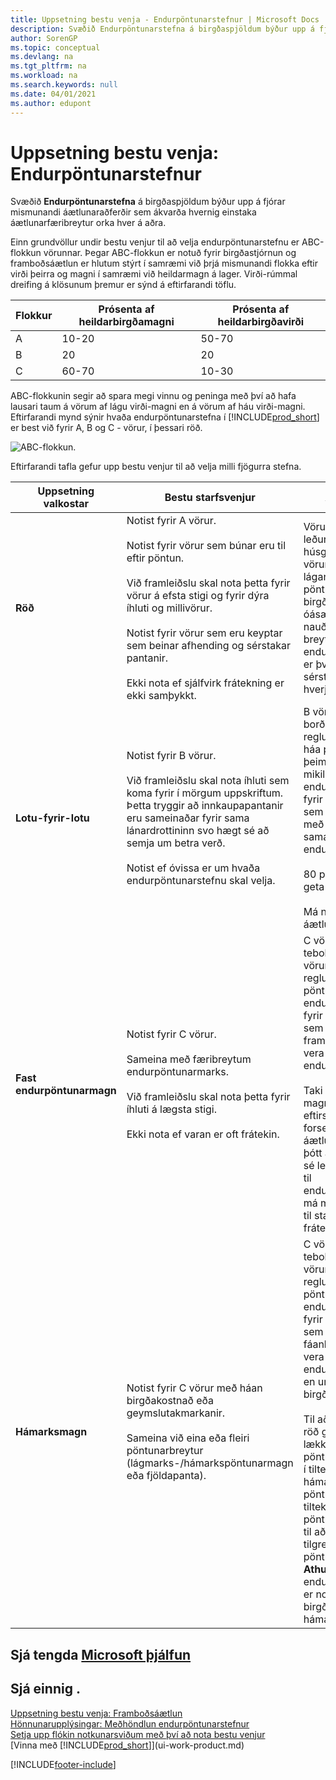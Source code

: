 ```yaml
---
title: Uppsetning bestu venja - Endurpöntunarstefnur | Microsoft Docs
description: Svæðið Endurpöntunarstefna á birgðaspjöldum býður upp á fjórar mismunandi áætlunaraðferðir sem ákvarða hvernig einstaka áætlunarfæribreytur orka hver á aðra.
author: SorenGP
ms.topic: conceptual
ms.devlang: na
ms.tgt_pltfrm: na
ms.workload: na
ms.search.keywords: null
ms.date: 04/01/2021
ms.author: edupont
---
```

# <a name="setup-best-practices-reordering-policies" />Uppsetning bestu venja: Endurpöntunarstefnur

Svæðið **Endurpöntunarstefna** á birgðaspjöldum býður upp á fjórar mismunandi áætlunaraðferðir sem ákvarða hvernig einstaka áætlunarfæribreytur orka hver á aðra.  

Einn grundvöllur undir bestu venjur til að velja endurpöntunarstefnu er ABC-flokkun vörunnar. Þegar ABC-flokkun er notuð fyrir birgðastjórnun og framboðsáætlun er hlutum stýrt í samræmi við þrjá mismunandi flokka eftir virði þeirra og magni í samræmi við heildarmagn á lager. Virði-rúmmal dreifing á klösunum þremur er sýnd á eftirfarandi töflu.

|Flokkur|Prósenta af heildarbirgðamagni|Prósenta af heildarbirgðavirði|
|-----|-----------------------------|----------------------------|
|A|10-20|50-70|
|B|20|20|
|C|60-70|10-30|

ABC-flokkunin segir að spara megi vinnu og peninga með því að hafa lausari taum á vörum af lágu virði-magni en á vörum af háu virði-magni. Eftirfarandi mynd sýnir hvaða endurpöntunarstefna í [!INCLUDE[prod_short](includes/prod_short.md)] er best við fyrir A, B og C - vörur, í þessari röð.

![ABC-flokkun.](media/abc_classification.png "abc_classification")

Eftirfarandi tafla gefur upp bestu venjur til að velja milli fjögurra stefna.  

|Uppsetning valkostar|Bestu starfsvenjur|Athugasemd|  
|------------------|-------------------|-------------|  
|**Röð**|Notist fyrir A vörur.<br /><br /> Notist fyrir vörur sem búnar eru til eftir pöntun.<br /><br /> Við framleiðslu skal nota þetta fyrir vörur á efsta stigi og fyrir dýra íhluti og millivörur.<br /><br /> Notist fyrir vörur sem eru keyptar sem beinar afhending og sérstakar pantanir.<br /><br /> Ekki nota ef sjálfvirk frátekning er ekki samþykkt.|Vörur, eins og leðursófar í húsgagnaverslun, eru vörur með háu virði og lágan eða óreglulegan pöntunarhraða og birgðir eru óásættanlegar, eða nauðsynlegar eigindir breytilegar. Besta endurpöntunarstefnan er því sú sem áætlar sérstaklega fyrir hverja eftirspurn.|  
|**Lotu-fyrir-lotu**|Notist fyrir B vörur.<br /><br /> Við framleiðslu skal nota íhluti sem koma fyrir í mörgum uppskriftum. Þetta tryggir að innkaupapantanir eru sameinaðar fyrir sama lánardrottininn svo hægt sé að semja um betra verð.<br /><br /> Notist ef óvissa er um hvaða endurpöntunarstefnu skal velja.|B vörur, eins og borðstofustólar, hafa reglulega og fremur háa pöntunartíðni, en þeim fylgir einnig mikill kostnaðar. Besta endurpöntunarstefnan fyrir B-vörur er sú sem er hagkvæmust með því að pakka saman eftirspurn í endurpöntunarferlinu.<br /><br /> 80 prósent af vörum geta nota þessa reglu.<br /><br /> Má nota án áætlunarfæribreytna.|  
|**Fast endurpöntunarmagn**|Notist fyrir C vörur.<br /><br /> Sameina með færibreytum endurpöntunarmarks.<br /><br /> Við framleiðslu skal nota þetta fyrir íhluti á lægsta stigi.<br /><br /> Ekki nota ef varan er oft frátekin.|C vörur, eins og tebollar, eru verðlitlar vörur með mikilli og reglulegri pöntunartíðni. Besta endurpöntunarstefnan fyrir C-vörur er því sú sem tryggir stöðugt framboð með því að vera alltaf yfir endurpöntunarpunkti.<br /><br /> Taki notandinn frá magn fyrir fjarlæga eftirspurn truflar þar forsendur áætlunarinnar. Jafnvel þótt áætlað birgðastig sé leyfilegt með tilliti til endurpöntunarmarks, má magnið ekki vera til staðar vegna frátekningarinnar.|  
|**Hámarksmagn**|Notist fyrir C vörur með háan birgðakostnað eða geymslutakmarkanir.<br /><br /> Sameina við eina eða fleiri pöntunarbreytur (lágmarks-/hámarkspöntunarmagn eða fjöldapanta).|C vörur, eins og tebollar, eru verðlitlar vörur með mikilli og reglulegri pöntunartíðni. Besta endurpöntunarstefnan fyrir C-vörur er sú sem tryggir stöðugan fáanleika með því að vera alltaf yfir endurpöntunarpunkti, en undir hámarks birgðamagni.<br /><br /> Til að breyta ráðlagðri röð gætirðu viljað lækka pöntunarmagnið niður í tiltekið hámarksmagn pöntunar, hækkað í tiltekið lágmarksmagn pöntunar, eða sléttað til að passa við tilgreint pöntunarmargfeldi. **Athugið:** Ef endurpöntunarmark er notað haldast birgðir á milli þess og hámarksmagns.|  

## <a name="see-related-microsoft-training" />Sjá tengda [Microsoft þjálfun](/training/paths/replenish-items-dynamics-365-business-central/)

## <a name="see-also" />Sjá einnig .

 [Uppsetning bestu venja: Framboðsáætlun](setup-best-practices-supply-planning.md)  
 [Hönnunarupplýsingar: Meðhöndlun endurpöntunarstefnur](design-details-handling-reordering-policies.md)  
 [Setja upp flókin notkunarsviðum með því að nota bestu venjur](set-up-complex-application-areas-using-best-practices.md)  
 [Vinna með [!INCLUDE[prod_short](includes/prod_short.md)]](ui-work-product.md)


[!INCLUDE[footer-include](includes/footer-banner.md)]
